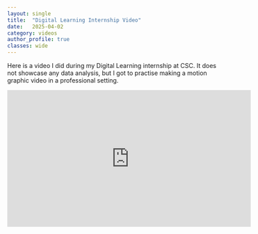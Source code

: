 ```yaml
---
layout: single
title:  "Digital Learning Internship Video"
date:   2025-04-02
category: videos
author_profile: true
classes: wide
---
```



Here is a video I did during my Digital Learning internship at CSC. It does not showcase any data analysis, but I got to practise making a motion graphic video in a professional setting. 

<iframe width="560" height="315" src="https://www.youtube.com/embed/aw22gArT5R8?si=pLzYHnZNn3Kjq_py" title="YouTube video player" frameborder="0" allow="accelerometer; autoplay; clipboard-write; encrypted-media; gyroscope; picture-in-picture; web-share" referrerpolicy="strict-origin-when-cross-origin" allowfullscreen></iframe>